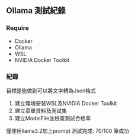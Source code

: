 ## Ollama 測試紀錄

### Require
* Docker
* Ollama
* WSL
* NVIDIA Docker Toolkit

### 紀錄

目標是能做到可以將文字轉為Json格式

1. 建立環境安裝WSL及NVIDIA Docker Toolkit
2. 建立菜單資料及測試集
3. 建立ModelFile並檢查測試合格率

僅使用llama3.2加上prompt 測試完成: 70/100 筆成功
